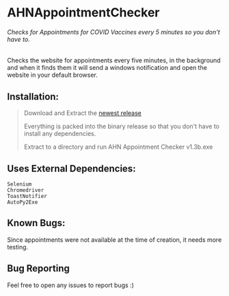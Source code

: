 # AHNAppointmentChecker
###### Checks for Appointments for COVID Vaccines every 5 minutes so you don't have to.


Checks the website for appointments every five minutes, in the background
and when it finds them it will send a windows notification and open the website in your default browser.


## Installation:
> Download and Extract the [newest release](https://github.com/sleepymountain/AHNAppointmentChecker/releases/tag/1.3b)
> 
> Everything is packed into the binary release so that you don't have to install any dependencies.
> 
> Extract to a directory and run AHN Appointment Checker v1.3b.exe


## Uses External Dependencies:
```
Selenium
Chromedriver
ToastNotifier
AutoPy2Exe
```


## Known Bugs:

Since appointments were not available at the time of creation, it needs more testing.

## Bug Reporting
Feel free to open any issues to report bugs :)
